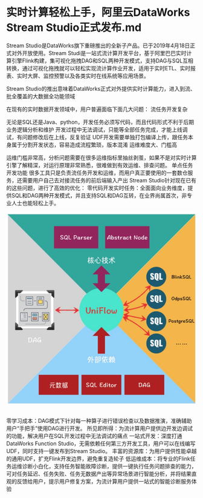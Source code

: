 # 实时计算轻松上手，阿里云DataWorks Stream Studio正式发布.md

Stream Studio是DataWorks旗下重磅推出的全新子产品。已于2019年4月18日正式对外开放使用。Stream Studi是一站式流计算开发平台，基于阿里巴巴实时计算引擎Flink构建，集可视化拖拽DAG和SQL两种开发模式，支持DAG与SQL互相转换，通过可视化拖拽就可以轻松实现流计算作业开发，适用于实时ETL、实时报表、实时大屏、监控预警以及各类实时在线系统等应用场景。

Stream Studio的推出意味着DataWorks正式对外提供实时计算能力，进入到流、批全覆盖的大数据全功能领域

在现有的实时数据开发领域中，用户普遍面临下面几大问题：
流任务开发复杂

无论是SQL还是Java、python，开发任务必须写代码，而且代码形式不利于后期业务逻辑分析和维护
开发过程中无法调试，只能等全部任务完成，才能上线调试，有问题修改后在上线，反复验证
UDF开发需要单独打包编译上传，跟任务本身属于分割开发状态，容易造成流程繁琐，版本混淆
运维难度大、门槛高

运维门槛非常高，分析问题需要在很多运维指标里抽丝剥茧，如果不是对实时计算引擎了解精深，对运行原理非常熟悉，很难做到有效运维、排查问题。
单点任务开发功能
很多工具只是负责流任务开发和运维，而用户真正要使用的一套数仓服务，还需要用户自己去对接流任务的前后端输入产出
Stream Studio针对现在已有的这些问题，进行了高效的优化：
零代码开发实时任务：全面面向业务维度，提供SQL和DAG两种开发模式，并且支持SQL和DAG互转，在业界尚属首次，非专业人士也能轻松上手。

<div style="text-align:center" align="center">
<img src="/images/实时计算轻松上手，阿里云DataWorks Stream Studio正式发布1.png" align="center" />
</div>
</br>

零学习成本：DAG模式下针对每一种算子进行错误检查以及数据推演，准确辅助用户“手把手”使用DAG进行开发。
所见即所得：为流计算用户提供边开发边调试的功能，解决用户在SQL开发过程中无法调试的痛点
一站式开发：深度打通DataWorks Function Studio，无需依赖任何第三方开发工具，用户可以在线编写UDF，同时支持一键发布到Stream Studio。
丰富的资源库：为用户提供性能卓越的通用UDF，扩充Flink开发边界，避免重复造轮子
低运维成本：将专业的Flink任务运维诊断小白化，支持任务智能故障诊断，提供一键执行任务问题排查的能力，可对任务延迟、任务失败、任务无数据产出等异常场景进行智能分析，并将结果直观的反馈给用户，提示用户修复方案，为流计算用户提供一站式的智能诊断服务体验
